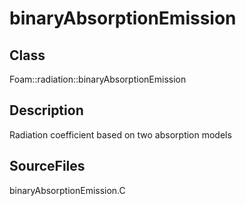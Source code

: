 # binaryAbsorptionEmission 
## Class
Foam::radiation::binaryAbsorptionEmission

## Description
Radiation coefficient based on two absorption models

## SourceFiles
binaryAbsorptionEmission.C

